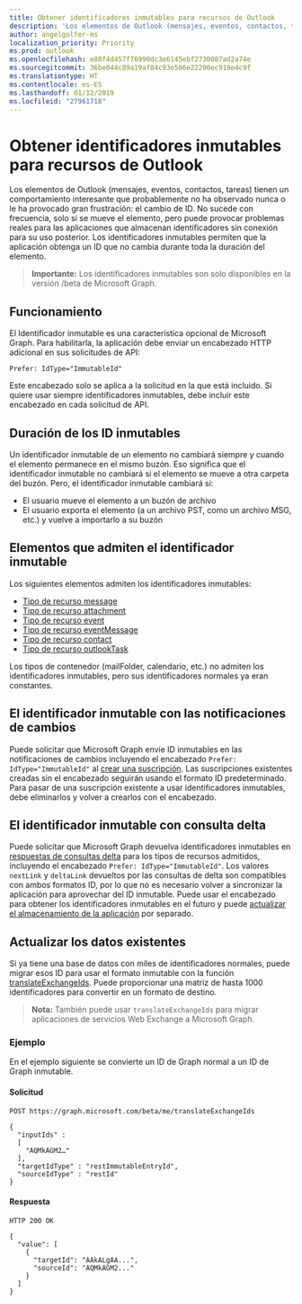 ```yaml
---
title: Obtener identificadores inmutables para recursos de Outlook
description: 'Los elementos de Outlook (mensajes, eventos, contactos, tareas) tienen un comportamiento interesante que probablemente no ha observado nunca o le ha provocado gran frustración: el cambio de ID. No sucede con frecuencia, solo si se mueve el elemento, pero puede provocar problemas reales para las aplicaciones que almacenan identificadores sin conexión para su uso posterior. Los identificadores inmutables permiten que la aplicación obtenga un ID que no cambia durante toda la duración del elemento.'
author: angelgolfer-ms
localization_priority: Priority
ms.prod: outlook
ms.openlocfilehash: e88f4d457f76990dc3e6145ebf2730087ad2a74e
ms.sourcegitcommit: 36be044c89a19af84c93e586e22200ec919e4c9f
ms.translationtype: HT
ms.contentlocale: es-ES
ms.lasthandoff: 01/12/2019
ms.locfileid: "27961718"
---
```

# <a name="get-immutable-identifiers-for-outlook-resources"></a>Obtener identificadores inmutables para recursos de Outlook

Los elementos de Outlook (mensajes, eventos, contactos, tareas) tienen un comportamiento interesante que probablemente no ha observado nunca o le ha provocado gran frustración: el cambio de ID. No sucede con frecuencia, solo si se mueve el elemento, pero puede provocar problemas reales para las aplicaciones que almacenan identificadores sin conexión para su uso posterior. Los identificadores inmutables permiten que la aplicación obtenga un ID que no cambia durante toda la duración del elemento.

> **Importante:** Los identificadores inmutables son solo disponibles en la versión /beta de Microsoft Graph.

## <a name="how-it-works"></a>Funcionamiento

El Identificador inmutable es una característica opcional de Microsoft Graph. Para habilitarla, la aplicación debe enviar un encabezado HTTP adicional en sus solicitudes de API:

```http
Prefer: IdType="ImmutableId"
```

Este encabezado solo se aplica a la solicitud en la que está incluido. Si quiere usar siempre identificadores inmutables, debe incluir este encabezado en cada solicitud de API.

## <a name="lifetime-of-immutable-ids"></a>Duración de los ID inmutables

Un identificador inmutable de un elemento no cambiará siempre y cuando el elemento permanece en el mismo buzón. Eso significa que el identificador inmutable no cambiará si el elemento se mueve a otra carpeta del buzón. Pero, el identificador inmutable cambiará si:

- El usuario mueve el elemento a un buzón de archivo
- El usuario exporta el elemento (a un archivo PST, como un archivo MSG, etc.) y vuelve a importarlo a su buzón

## <a name="items-that-support-immutable-id"></a>Elementos que admiten el identificador inmutable

Los siguientes elementos admiten los identificadores inmutables:

- [Tipo de recurso message](/graph/api/resources/message?view=graph-rest-beta)
- [Tipo de recurso attachment](/graph/api/resources/attachment?view=graph-rest-beta)
- [Tipo de recurso event](/graph/api/resources/event?view=graph-rest-beta)
- [Tipo de recurso eventMessage](/graph/api/resources/eventmessage?view=graph-rest-beta)
- [Tipo de recurso contact](/graph/api/resources/contact?view=graph-rest-beta)
- [Tipo de recurso outlookTask](/graph/api/resources/outlooktask?view=graph-rest-beta)

Los tipos de contenedor (mailFolder, calendario, etc.) no admiten los identificadores inmutables, pero sus identificadores normales ya eran constantes.

## <a name="immutable-id-with-change-notifications"></a>El identificador inmutable con las notificaciones de cambios

Puede solicitar que Microsoft Graph envíe ID inmutables en las notificaciones de cambios incluyendo el encabezado `Prefer: IdType="ImmutableId"` al [crear una suscripción](/graph/api/subscription-post-subscriptions?view=graph-rest-beta). Las suscripciones existentes creadas sin el encabezado seguirán usando el formato ID predeterminado. Para pasar de una suscripción existente a usar identificadores inmutables, debe eliminarlos y volver a crearlos con el encabezado.

## <a name="immutable-id-with-delta-query"></a>El identificador inmutable con consulta delta

Puede solicitar que Microsoft Graph devuelva identificadores inmutables en [respuestas de consultas delta](delta-query-overview.md) para los tipos de recursos admitidos, incluyendo el encabezado `Prefer: IdType="ImmutableId"`. Los valores `nextLink` y `deltaLink` devueltos por las consultas de delta son compatibles con ambos formatos ID, por lo que no es necesario volver a sincronizar la aplicación para aprovechar del ID inmutable. Puede usar el encabezado para obtener los identificadores inmutables en el futuro y puede [actualizar el almacenamiento de la aplicación](#updating-existing-data) por separado.

## <a name="updating-existing-data"></a>Actualizar los datos existentes

Si ya tiene una base de datos con miles de identificadores normales, puede migrar esos ID para usar el formato inmutable con la función [translateExchangeIds](/graph/api/user-translateexchangeids?view=graph-rest-beta). Puede proporcionar una matriz de hasta 1000 identificadores para convertir en un formato de destino.

> **Nota:** También puede usar `translateExchangeIds` para migrar aplicaciones de servicios Web Exchange a Microsoft Graph.

### <a name="example"></a>Ejemplo

En el ejemplo siguiente se convierte un ID de Graph normal a un ID de Graph inmutable.

#### <a name="request"></a>Solicitud

```http
POST https://graph.microsoft.com/beta/me/translateExchangeIds

{
  "inputIds" :
  [
    "AQMkAGM2…"
  ],
  "targetIdType" : "restImmutableEntryId",
  "sourceIdType" : "restId"
}
```

#### <a name="response"></a>Respuesta

```http
HTTP 200 OK

{
  "value": [
    {
      "targetId": "AAkALgAA...",
      "sourceId": "AQMkAGM2..."
    }
  ]
}
```
